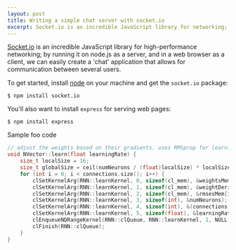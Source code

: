 ```yaml
---
layout: post
title: Writing a simple chat server with socket.io
excerpt: Socket.io is an incredible JavaScript library for networking; by running it on node.js as a server, and in a web browser as a client, we can easily create a 'chat' application that allows for communication between several users.
---
```


[Socket.io](http://socket.io) is an incredible JavaScript library for high-performance networking; by running it on node.js as a server, and in a web browser as a client, we can easily create a 'chat' application that allows for communication between several users.

To get started, install [node](https://nodejs.org) on your machine and get the `socket.io` package:

```shell
$ npm install socket.io
```

You'll also want to install `express` for serving web pages:

```shell
$ npm install express
```

Sample foo code

```c++
// adjust the weights based on their gradients. uses RMSprop for learning rate adjustment
void NVector::learn(float learningRate) {
	size_t localSize = 16;
	size_t globalSize = ceil(numNeurons / (float)localSize) * localSize;
	for (int i = 0; i < connections.size(); i++) {
		clSetKernelArg(RNN::learnKernel, 0, sizeof(cl_mem), &weightsMem[i]);
		clSetKernelArg(RNN::learnKernel, 1, sizeof(cl_mem), &weightDerivativesMem[i]);
		clSetKernelArg(RNN::learnKernel, 2, sizeof(cl_mem), &rmsesMem[i]);
		clSetKernelArg(RNN::learnKernel, 3, sizeof(int), &numNeurons);
		clSetKernelArg(RNN::learnKernel, 4, sizeof(int), &(connections[i]->numNeurons));
		clSetKernelArg(RNN::learnKernel, 5, sizeof(float), &learningRate);
		clEnqueueNDRangeKernel(RNN::clQueue, RNN::learnKernel, 1, NULL, &globalSize, &localSize, 0, NULL, NULL);
		clFinish(RNN::clQueue);
	}
}
```
